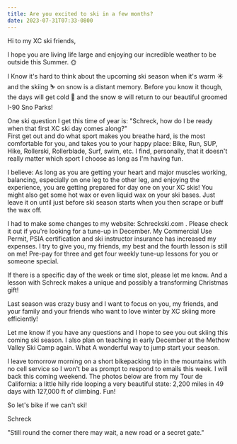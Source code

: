 ```yaml
---
title: Are you excited to ski in a few months?
date: 2023-07-31T07:33-0800
---
```

Hi to my XC ski friends, 

I hope you are living life large and enjoying our incredible weather to be outside this Summer. 🌞 

I Know it's hard to think about the upcoming ski season when it's warm ☀️ and the skiing ⛷️ on snow is a distant memory. Before you know it though, the days will get cold 🥶 and the snow ❄️ will return to our beautiful groomed I-90 Sno Parks!

One ski question I get this time of year is: 
"Schreck, how do I be ready when that first XC ski day comes along?"  
First get out and do what sport makes you breathe hard, is the most comfortable for you, and takes you to your happy place: Bike, Run, SUP, Hike, Rollerski, Rollerblade, Surf, swim, etc.  I find, personally, that it doesn't really matter which sport I choose as long as I'm having fun. 

I believe: As long as you are getting your heart and major muscles working, balancing, especially on one leg to the other leg, and enjoying the experience, you are getting prepared for day one on your XC skis! You might also get some hot wax or even liquid wax on your ski bases. Just leave it on until just before ski season starts when you then scrape or buff the wax off.

I had to make some changes to my website: Schreckski.com . Please check it out if you're looking for a tune-up in December. My Commercial Use Permit, PSIA certification and ski instructor insurance has increased my expenses.  I try to give you, my friends, my best and the fourth lesson is still on me! Pre-pay for three and get four weekly tune-up lessons for you or someone special.  

If there is a specific day of the week or time slot, please let me know. And a lesson with Schreck makes a unique and possibly a transforming Christmas gift!

Last season was crazy busy and I want to focus on you, my friends, and your family and your friends who want to love winter by XC skiing more efficiently! 

Let me know if you have any questions and I hope to see you out skiing this coming ski  season.  I also plan on teaching in early December at the Methow Valley Ski Camp again.  What A wonderful way to jump start your season.

I leave tomorrow morning on a short bikepacking trip in the mountains with no cell service so I won't be as prompt to respond to emails this week.  I will back this coming weekend. The photos below are from my Tour de California: a little hilly ride looping a very beautiful state: 2,200 miles in 49 days with 127,000 ft of climbing. Fun!

So let's bike if we can't ski!

Schreck

"Still round the corner there may wait,
a new road or a secret gate."
